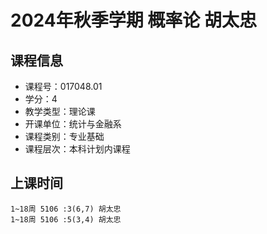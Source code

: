 # 2024年秋季学期 概率论 胡太忠






## 课程信息

- 课程号：017048.01
- 学分：4
- 教学类型：理论课
- 开课单位：统计与金融系
- 课程类别：专业基础
- 课程层次：本科计划内课程

## 上课时间

```
1~18周 5106 :3(6,7) 胡太忠
1~18周 5106 :5(3,4) 胡太忠
```

